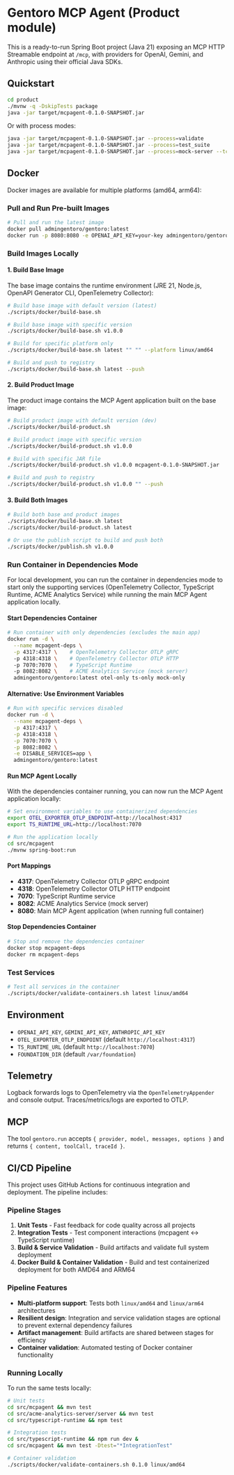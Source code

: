 # Gentoro MCP Agent (Product module)

This is a ready-to-run Spring Boot project (Java 21) exposing an MCP HTTP Streamable endpoint at `/mcp`,
with providers for OpenAI, Gemini, and Anthropic using their official Java SDKs.

## Quickstart

```bash
cd product
./mvnw -q -DskipTests package
java -jar target/mcpagent-0.1.0-SNAPSHOT.jar
```

Or with process modes:

```bash
java -jar target/mcpagent-0.1.0-SNAPSHOT.jar --process=validate
java -jar target/mcpagent-0.1.0-SNAPSHOT.jar --process=test_suite
java -jar target/mcpagent-0.1.0-SNAPSHOT.jar --process=mock-server --tcp-port=8082
```

## Docker

Docker images are available for multiple platforms (amd64, arm64):

### Pull and Run Pre-built Images

```bash
# Pull and run the latest image
docker pull admingentoro/gentoro:latest
docker run -p 8080:8080 -e OPENAI_API_KEY=your-key admingentoro/gentoro:latest
```

### Build Images Locally

#### 1. Build Base Image
The base image contains the runtime environment (JRE 21, Node.js, OpenAPI Generator CLI, OpenTelemetry Collector):

```bash
# Build base image with default version (latest)
./scripts/docker/build-base.sh

# Build base image with specific version
./scripts/docker/build-base.sh v1.0.0

# Build for specific platform only
./scripts/docker/build-base.sh latest "" "" --platform linux/amd64

# Build and push to registry
./scripts/docker/build-base.sh latest --push
```

#### 2. Build Product Image
The product image contains the MCP Agent application built on the base image:

```bash
# Build product image with default version (dev)
./scripts/docker/build-product.sh

# Build product image with specific version
./scripts/docker/build-product.sh v1.0.0

# Build with specific JAR file
./scripts/docker/build-product.sh v1.0.0 mcpagent-0.1.0-SNAPSHOT.jar

# Build and push to registry
./scripts/docker/build-product.sh v1.0.0 "" --push
```

#### 3. Build Both Images
```bash
# Build both base and product images
./scripts/docker/build-base.sh latest
./scripts/docker/build-product.sh latest

# Or use the publish script to build and push both
./scripts/docker/publish.sh v1.0.0
```

### Run Container in Dependencies Mode

For local development, you can run the container in dependencies mode to start only the supporting services (OpenTelemetry Collector, TypeScript Runtime, ACME Analytics Service) while running the main MCP Agent application locally.

#### Start Dependencies Container
```bash
# Run container with only dependencies (excludes the main app)
docker run -d \
  --name mcpagent-deps \
  -p 4317:4317 \    # OpenTelemetry Collector OTLP gRPC
  -p 4318:4318 \    # OpenTelemetry Collector OTLP HTTP
  -p 7070:7070 \    # TypeScript Runtime
  -p 8082:8082 \    # ACME Analytics Service (mock server)
  admingentoro/gentoro:latest otel-only ts-only mock-only
```

#### Alternative: Use Environment Variables
```bash
# Run with specific services disabled
docker run -d \
  --name mcpagent-deps \
  -p 4317:4317 \
  -p 4318:4318 \
  -p 7070:7070 \
  -p 8082:8082 \
  -e DISABLE_SERVICES=app \
  admingentoro/gentoro:latest
```

#### Run MCP Agent Locally
With the dependencies container running, you can now run the MCP Agent application locally:

```bash
# Set environment variables to use containerized dependencies
export OTEL_EXPORTER_OTLP_ENDPOINT=http://localhost:4317
export TS_RUNTIME_URL=http://localhost:7070

# Run the application locally
cd src/mcpagent
./mvnw spring-boot:run
```

#### Port Mappings
- **4317**: OpenTelemetry Collector OTLP gRPC endpoint
- **4318**: OpenTelemetry Collector OTLP HTTP endpoint  
- **7070**: TypeScript Runtime service
- **8082**: ACME Analytics Service (mock server)
- **8080**: Main MCP Agent application (when running full container)

#### Stop Dependencies Container
```bash
# Stop and remove the dependencies container
docker stop mcpagent-deps
docker rm mcpagent-deps
```

### Test Services
```bash
# Test all services in the container
./scripts/docker/validate-containers.sh latest linux/amd64
```

## Environment

- `OPENAI_API_KEY`, `GEMINI_API_KEY`, `ANTHROPIC_API_KEY`
- `OTEL_EXPORTER_OTLP_ENDPOINT` (default `http://localhost:4317`)
- `TS_RUNTIME_URL` (default `http://localhost:7070`)
- `FOUNDATION_DIR` (default `/var/foundation`)

## Telemetry

Logback forwards logs to OpenTelemetry via the `OpenTelemetryAppender` and console output.
Traces/metrics/logs are exported to OTLP.

## MCP

The tool `gentoro.run` accepts `{ provider, model, messages, options }` and returns `{ content, toolCall, traceId }`.

## CI/CD Pipeline

This project uses GitHub Actions for continuous integration and deployment. The pipeline includes:

### Pipeline Stages

1. **Unit Tests** - Fast feedback for code quality across all projects
2. **Integration Tests** - Test component interactions (mcpagent ↔ TypeScript runtime)
3. **Build & Service Validation** - Build artifacts and validate full system deployment
4. **Docker Build & Container Validation** - Build and test containerized deployment for both AMD64 and ARM64

### Pipeline Features

- **Multi-platform support**: Tests both `linux/amd64` and `linux/arm64` architectures
- **Resilient design**: Integration and service validation stages are optional to prevent external dependency failures
- **Artifact management**: Build artifacts are shared between stages for efficiency
- **Container validation**: Automated testing of Docker container functionality

### Running Locally

To run the same tests locally:

```bash
# Unit tests
cd src/mcpagent && mvn test
cd src/acme-analytics-server/server && mvn test  
cd src/typescript-runtime && npm test

# Integration tests
cd src/typescript-runtime && npm run dev &
cd src/mcpagent && mvn test -Dtest="*IntegrationTest"

# Container validation
./scripts/docker/validate-containers.sh 0.1.0 linux/amd64
```

